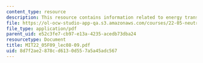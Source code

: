 ```yaml
---
content_type: resource
description: This resource contains information related to energy transport.
file: https://ol-ocw-studio-app-qa.s3.amazonaws.com/courses/22-05-neutron-science-and-reactor-physics-fall-2009/8d7f2ae2878cd6130d557a5a45adc567_MIT22_05F09_lec08-09.pdf
file_type: application/pdf
parent_uid: e52c3fe7-cb97-e13a-4235-acedb73dba24
resourcetype: Document
title: MIT22_05F09_lec08-09.pdf
uid: 8d7f2ae2-878c-d613-0d55-7a5a45adc567
---
```

